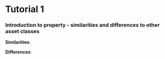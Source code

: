 # Tutorial 1

### Introduction to property - similarities and differences to other asset classes

    

**Similarities**:


**Differences**:

